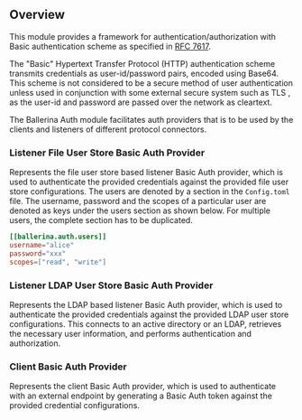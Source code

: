 ## Overview

This module provides a framework for authentication/authorization with Basic authentication scheme as specified in [RFC 7617](https://datatracker.ietf.org/doc/html/rfc7617).

The "Basic" Hypertext Transfer Protocol (HTTP) authentication scheme transmits credentials as user-id/password pairs, encoded using Base64. This scheme is not considered to be a secure method of user authentication unless used in conjunction with some external secure system such as TLS , as the user-id and password are passed over the network as cleartext.

The Ballerina Auth module facilitates auth providers that is to be used by the clients and listeners of different protocol connectors.

### Listener File User Store Basic Auth Provider

Represents the file user store based listener Basic Auth provider, which is used to authenticate the provided credentials against the provided file user store configurations. The users are denoted by a section in the `Config.toml` file. The username, password and the scopes of a particular user are denoted as keys under the users section as shown below. For multiple users, the complete section has to be duplicated.

```toml
[[ballerina.auth.users]]
username="alice"
password="xxx"
scopes=["read", "write"]
```

### Listener LDAP User Store Basic Auth Provider

Represents the LDAP based listener Basic Auth provider, which is used to authenticate the provided credentials against the provided LDAP user store configurations. This connects to an active directory or an LDAP, retrieves the necessary user information, and performs authentication and authorization.

### Client Basic Auth Provider

Represents the client Basic Auth provider, which is used to authenticate with an external endpoint by generating a Basic Auth token against the provided credential configurations.
